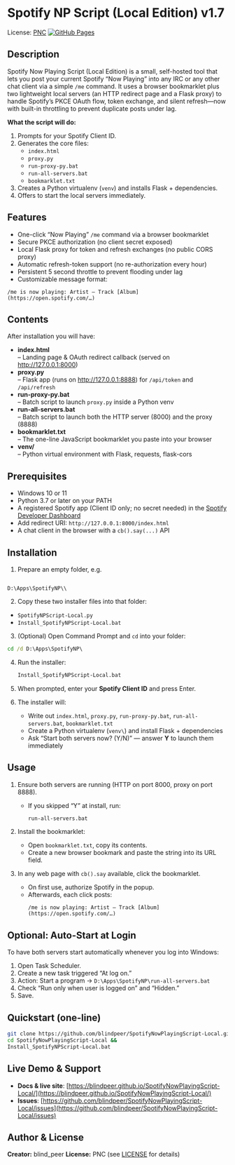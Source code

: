 # Spotify NP Script (Local Edition) v1.7

License: [PNC](LICENSE)
[![GitHub Pages](https://img.shields.io/badge/Docs-GitHub%20Pages-blue.svg)](https://blindpeer.github.io/SpotifyNowPlayingScript-Local/)

## Description

Spotify Now Playing Script (Local Edition) is a small, self-hosted tool that lets you post your current Spotify “Now Playing” into any IRC or any other chat client via a simple `/me` command. It uses a browser bookmarklet plus two lightweight local servers (an HTTP redirect page and a Flask proxy) to handle Spotify’s PKCE OAuth flow, token exchange, and silent refresh—now with built-in throttling to prevent duplicate posts under lag.

**What the script will do:**
1. Prompts for your Spotify Client ID.  
2. Generates the core files:
   - `index.html`  
   - `proxy.py`  
   - `run-proxy-py.bat`  
   - `run-all-servers.bat`  
   - `bookmarklet.txt`  
3. Creates a Python virtualenv (`venv`) and installs Flask + dependencies.  
4. Offers to start the local servers immediately.

## Features

- One-click “Now Playing” `/me` command via a browser bookmarklet  
- Secure PKCE authorization (no client secret exposed)  
- Local Flask proxy for token and refresh exchanges (no public CORS proxy)  
- Automatic refresh-token support (no re-authorization every hour)  
- Persistent 5 second throttle to prevent flooding under lag  
- Customizable message format:  
```
/me is now playing: Artist – Track [Album] (https://open.spotify.com/…)
```

## Contents

After installation you will have:
- **index.html**  
– Landing page & OAuth redirect callback (served on http://127.0.0.1:8000)  
- **proxy.py**  
– Flask app (runs on http://127.0.0.1:8888) for `/api/token` and `/api/refresh`  
- **run-proxy-py.bat**  
– Batch script to launch `proxy.py` inside a Python venv  
- **run-all-servers.bat**  
– Batch script to launch both the HTTP server (8000) and the proxy (8888)  
- **bookmarklet.txt**  
– The one-line JavaScript bookmarklet you paste into your browser  
- **venv/**  
– Python virtual environment with Flask, requests, flask-cors  

## Prerequisites

- Windows 10 or 11  
- Python 3.7 or later on your PATH  
- A registered Spotify app (Client ID only; no secret needed) in the [Spotify Developer Dashboard](https://developer.spotify.com/dashboard/)  
- Add redirect URI: `http://127.0.0.1:8000/index.html`  
- A chat client in the browser with a `cb().say(...)` API  

## Installation

1. Prepare an empty folder, e.g.  
```

D:\Apps\SpotifyNP\\

````
2. Copy these two installer files into that folder:  
- `SpotifyNPScript-Local.py`  
- `Install_SpotifyNPScript-Local.bat`  
3. (Optional) Open Command Prompt and `cd` into your folder:  
```bat
cd /d D:\Apps\SpotifyNP\
````

4. Run the installer:

   ```bat
   Install_SpotifyNPScript-Local.bat
   ```
5. When prompted, enter your **Spotify Client ID** and press Enter.
6. The installer will:

   * Write out `index.html`, `proxy.py`, `run-proxy-py.bat`, `run-all-servers.bat`, `bookmarklet.txt`
   * Create a Python virtualenv (`venv\`) and install Flask + dependencies
   * Ask “Start both servers now? (Y/N)” — answer **Y** to launch them immediately

## Usage

1. Ensure both servers are running (HTTP on port 8000, proxy on port 8888).

   * If you skipped “Y” at install, run:

     ```bat
     run-all-servers.bat
     ```
2. Install the bookmarklet:

   * Open `bookmarklet.txt`, copy its contents.
   * Create a new browser bookmark and paste the string into its URL field.
3. In any web page with `cb().say` available, click the bookmarklet.

   * On first use, authorize Spotify in the popup.
   * Afterwards, each click posts:
     ```
     /me is now playing: Artist – Track [Album] (https://open.spotify.com/…)
     ```

## Optional: Auto-Start at Login

To have both servers start automatically whenever you log into Windows:

1. Open Task Scheduler.
2. Create a new task triggered “At log on.”
3. Action: Start a program → `D:\Apps\SpotifyNP\run-all-servers.bat`
4. Check “Run only when user is logged on” and “Hidden.”
5. Save.

## Quickstart (one-line)

```bash
git clone https://github.com/blindpeer/SpotifyNowPlayingScript-Local.git &&
cd SpotifyNowPlayingScript-Local &&
Install_SpotifyNPScript-Local.bat
```

## Live Demo & Support

* **Docs & live site**: [https://blindpeer.github.io/SpotifyNowPlayingScript-Local/](https://blindpeer.github.io/SpotifyNowPlayingScript-Local/)
* **Issues**: [https://github.com/blindpeer/SpotifyNowPlayingScript-Local/issues](https://github.com/blindpeer/SpotifyNowPlayingScript-Local/issues)

## Author & License

**Creator:** blind\_peer
**License:** PNC (see [LICENSE](LICENSE) for details)
